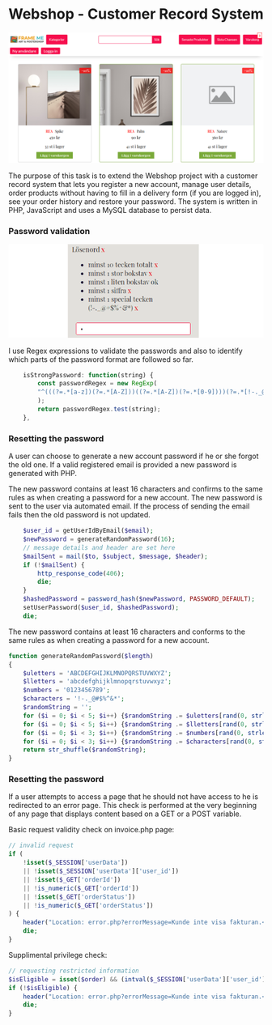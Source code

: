 # Webshop - Customer Record System

![preview](/readme/framemePreview.png)

The purpose of this task is to extend the Webshop project with a customer record system that lets you register a new account, manage user details, order products without having to fill in a delivery form (if you are logged in), see your order history and restore your password. The system is written in PHP, JavaScript and uses a MySQL database to persist data.

### Password validation

![preview](/readme/password-tips.gif)

I use Regex expressions to validate the passwords and also to identify which parts of the password format are followed so far.

```js
    isStrongPassword: function(string) {
        const passwordRegex = new RegExp(
        "^(((?=.*[a-z])(?=.*[A-Z]))((?=.*[A-Z])(?=.*[0-9])))(?=.*[!-._@#$%^&*]{1,})(?=.{10,})"
        );
        return passwordRegex.test(string);
    },
```

### Resetting the password

A user can choose to generate a new account password if he or she forgot the old one. If a valid registered email is provided a new password is generated with PHP.

The new password contains at least 16 characters and confirms to the same rules as when creating a password for a new account.
The new password is sent to the user via automated email. If the process of sending the email fails then the old password is not updated.

```php
    $user_id = getUserIdByEmail($email);
    $newPassword = generateRandomPassword(16);
    // message details and header are set here
    $mailSent = mail($to, $subject, $message, $header);
    if (!$mailSent) {
        http_response_code(406);
        die;
    }
    $hashedPassword = password_hash($newPassword, PASSWORD_DEFAULT);
    setUserPassword($user_id, $hashedPassword);
    die;
```

The new password contains at least 16 characters and conforms to the same rules as when creating a password for a new account.

```php
function generateRandomPassword($length)
{
    $uletters = 'ABCDEFGHIJKLMNOPQRSTUVWXYZ';
    $lletters = 'abcdefghijklmnopqrstuvwxyz';
    $numbers = '0123456789';
    $characters = '!-._@#$%^&*';
    $randomString = '';
    for ($i = 0; $i < 5; $i++) {$randomString .= $uletters[rand(0, strlen($uletters) - 1)];}
    for ($i = 0; $i < 5; $i++) {$randomString .= $lletters[rand(0, strlen($lletters) - 1)];}
    for ($i = 0; $i < 3; $i++) {$randomString .= $numbers[rand(0, strlen($numbers) - 1)];}
    for ($i = 0; $i < 3; $i++) {$randomString .= $characters[rand(0, strlen($characters) - 1)];}
    return str_shuffle($randomString);
}
```

### Resetting the password

If a user attempts to access a page that he should not have access to he is redirected to an error page. This check is performed at the very beginning of any page that displays content based on a GET or a POST variable.

Basic request validity check on invoice.php page:

```php
// invalid request
if (
    !isset($_SESSION['userData'])
    || !isset($_SESSION['userData']['user_id'])
    || !isset($_GET['orderId'])
    || !is_numeric($_GET['orderId'])
    || !isset($_GET['orderStatus'])
    || !is_numeric($_GET['orderStatus'])
) {
    header("Location: error.php?errorMessage=Kunde inte visa fakturan.</br>Detta kan bero på att ordern inte finns eller att du inte har rättigheter att se ordern.</br>Logga in på kontot som ordern tillhör och försök igen.");
    die;
}
```

Supplimental privilege check:

```php
// requesting restricted information
$isEligible = isset($order) && (intval($_SESSION['userData']['user_id']) == $order['user_id'] || $_SESSION['userData']['user_id'] == $order['customer_data_id']);
if (!$isEligible) {
    header("Location: error.php?errorMessage=Kunde inte visa fakturan.</br>Detta kan bero på att ordern inte finns eller att du inte har rättigheter att se ordern.</br>Logga in på kontot som ordern tillhör och försök igen.");
    die;
}
```
